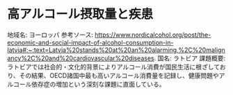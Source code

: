 # 高アルコール摂取量と疾患

地域名: ヨーロッパ
参考ソース: https://www.nordicalcohol.org/post/the-economic-and-social-impact-of-alcohol-consumption-in-latvia#:~:text=Latvia%20stands%20at%20an%20alarming,%2C%20malignancy%2C%20and%20cardiovascular%20diseases.
国名: ラトビア
課題概要: ラトビアでは社会的・文化的背景によりアルコール消費が国民生活に根ざしており、その結果、OECD諸国中最も高いアルコール消費量を記録し、健康問題やアルコール依存症の増加という深刻な課題に直面している。